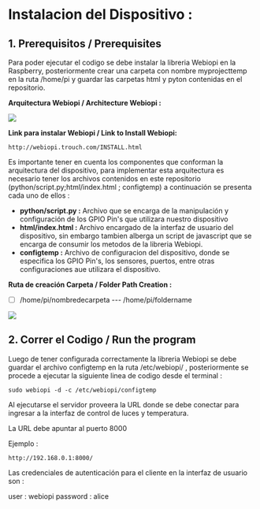 # Instalacion del Dispositivo : 

## 1. Prerequisitos / Prerequisites

Para poder ejecutar el codigo se debe instalar la libreria Webiopi en la Raspberry, posteriormente crear una carpeta con nombre myprojecttemp en la ruta /home/pi 
y guardar las carpetas html y pyton contenidas en el repositorio.

**Arquitectura Webiopi / Architecture Webiopi :** 

![](http://trouch.com/wp-content/uploads/2012/11/webiopi-architecture.png)

**Link para instalar Webiopi / Link to Install Webiopi:** 
```
http://webiopi.trouch.com/INSTALL.html

```


Es importante tener en cuenta los componentes que conforman la arquitectura del dispositivo, para implementar esta arquitectura es necesario tener los archivos contenidos en este repositorio (python/script.py;html/index.html ; configtemp) a continuación se presenta cada uno de ellos :

* **python/script.py :** Archivo que se encarga de la manipulación y configuración de los GPIO Pin's que utilizara nuestro dispositivo
* **html/index.html :** Archivo encargado de la interfaz de usuario del dispositivo, sin embargo tambien alberga un script de javascript que se encarga de consumir los metodos de la libreria Webiopi.
* **configtemp :** Archivo de configuracion del dispositivo, donde se especifica los GPIO Pin's, los sensores, puertos, entre otras configuraciones aue utilizara el dispositivo.




**Ruta de creación Carpeta / Folder Path Creation :** 

- [ ]   /home/pi/nombredecarpeta --- /home/pi/foldername




![](https://www.jeremymorgan.com/images/raspberry-pi-linux-3.png)





## 2. Correr el Codigo / Run the program

Luego de tener configurada correctamente la libreria Webiopi se debe guardar el archivo configtemp en la ruta /etc/webiopi/ , posteriormente se procede a ejecutar la siguiente linea de codigo desde el terminal : 
```
sudo webiopi -d -c /etc/webiopi/configtemp
```
Al ejecutarse el servidor proveera la URL donde se debe conectar para ingresar a la interfaz de control de luces y temperatura.

La URL debe apuntar al puerto 8000

Ejemplo : 

```
http://192.168.0.1:8000/
```

Las credenciales de autenticación para el cliente en la interfaz de usuario son : 

user : webiopi
password : alice 

